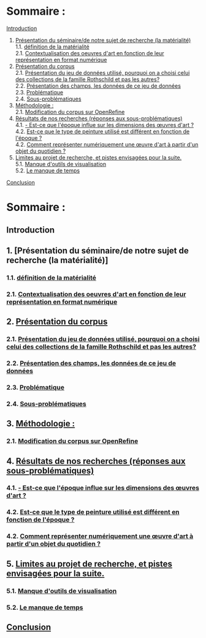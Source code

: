 # Sommaire :
[Introduction](#introduction)<br>
1. [Présentation du séminaire/de notre sujet de recherche (la matérialité)](#paragraph1) <br>
    1.1. [définition de la matérialité ](#subparagraph1) <br>
    2.1. [Contextualisation des oeuvres d'art en fonction de leur représentation en format numérique](#subparagraph2) <br>
2. [Présentation du corpus](#paragraph2) <br>
    2.1. [Présentation du jeu de données utilisé, pourquoi on a choisi celui des collections de la famille Rothschild et pas les autres?](#subparagraph3) <br>
    2.2. [Présentation des champs, les données de ce jeu de données](#subparagraph4) <br>
    2.3. [Problématique](#subparagraph5) <br>
    2.4. [Sous-problématiques](#subparagraph6) <br>
3. [Méthodologie :](#paragraph3)<br>
    2.1. [Modification du corpus sur OpenRefine](#subparagraph7) <br>
4. [Résultats de nos recherches (réponses aux sous-problématiques)](#paragraph4)<br>
    4.1. [- Est-ce que l'époque influe sur les dimensions des œuvres d'art ?](#subparagraph8) <br>
    4.2. [Est-ce que le type de peinture utilisé est différent en fonction de l'époque ?](#subparagraph9) <br>
    4.2. [Comment représenter numériquement une œuvre d'art à partir d'un objet du quotidien ?](#subparagraph10)<br>
5. [Limites au projet de recherche, et pistes envisagées pour la suite.](#paragraph5)<br>
    5.1. [Manque d'outils de visualisation](#subparagraph11) <br>
    5.2. [Le manque de temps](#subparagraph12) <br>
  
[Conclusion](#Conclusion)



# Sommaire :
## Introduction
## 1. [Présentation du séminaire/de notre sujet de recherche (la matérialité)]
###   1.1. [définition de la matérialité ](#subparagraph1) <br>
###   2.1. [Contextualisation des oeuvres d'art en fonction de leur représentation en format numérique](#subparagraph2) <br>
## 2. [Présentation du corpus](#paragraph2) <br>
###    2.1. [Présentation du jeu de données utilisé, pourquoi on a choisi celui des collections de la famille Rothschild et pas les autres?](#subparagraph3) <br>
###    2.2. [Présentation des champs, les données de ce jeu de données](#subparagraph4) <br>
###    2.3. [Problématique](#subparagraph5) <br>
###    2.4. [Sous-problématiques](#subparagraph6) <br>
## 3. [Méthodologie :](#paragraph3)<br>
###    2.1. [Modification du corpus sur OpenRefine](#subparagraph7) <br>
## 4. [Résultats de nos recherches (réponses aux sous-problématiques)](#paragraph4)<br>
###    4.1. [- Est-ce que l'époque influe sur les dimensions des œuvres d'art ?](#subparagraph8) <br>
###    4.2. [Est-ce que le type de peinture utilisé est différent en fonction de l'époque ?](#subparagraph9) <br>
###    4.2. [Comment représenter numériquement une œuvre d'art à partir d'un objet du quotidien ?](#subparagraph10)<br>
## 5. [Limites au projet de recherche, et pistes envisagées pour la suite.](#paragraph5)<br>
###    5.1. [Manque d'outils de visualisation](#subparagraph11) <br>
###    5.2. [Le manque de temps](#subparagraph12) <br>
 
## [Conclusion](#Conclusion)






  

